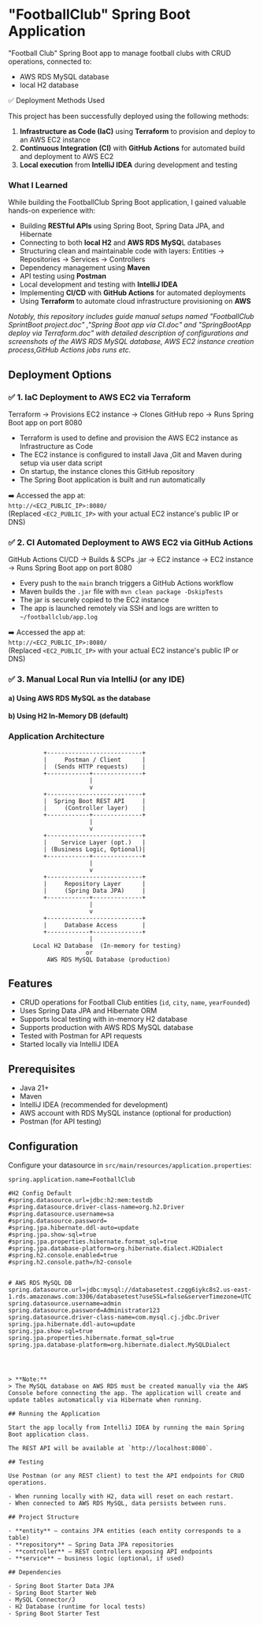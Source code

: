 # "FootballClub" Spring Boot Application

"Football Club" Spring Boot app to manage football clubs with CRUD operations, connected to:
* AWS RDS MySQL database
* local H2 database
  
✅ Deployment Methods Used 

This project has been successfully deployed using the following methods:

1. **Infrastructure as Code (IaC)** using **Terraform** to provision and deploy to an AWS EC2 instance
2. **Continuous Integration (CI)** with **GitHub Actions** for automated build and deployment to AWS EC2
3. **Local execution** from **IntelliJ IDEA** during development and testing


### What I Learned

While building the FootballClub Spring Boot application, I gained valuable hands-on experience with:

* Building **RESTful APIs** using Spring Boot, Spring Data JPA, and Hibernate
* Connecting to both **local H2** and **AWS RDS MySQ**L databases
* Structuring clean and maintainable code with layers: Entities → Repositories → Services → Controllers
* Dependency management using **Maven**
* API testing using **Postman**
* Local development and testing with **IntelliJ IDEA**
* Implementing **CI/CD** with **GitHub Actions** for automated deployments
* Using **Terraform** to automate cloud infrastructure provisioning on **AWS**


_Notably, this repository includes guide manual setups named "FootballClub SprintBoot project.doc" ,"Spring Boot app via CI.doc" and "SpringBootApp deploy via Terraform.doc" with detailed description of configurations and screenshots of the AWS RDS MySQL database, AWS EC2 instance creation process,GitHub Actions jobs runs etc._

## Deployment Options

### ✅ 1. **IaC Deployment to AWS EC2 via Terraform**
Terraform → Provisions EC2 instance → Clones GitHub repo → Runs Spring Boot app on port 8080

- Terraform is used to define and provision the AWS EC2 instance as Infrastructure as Code
- The EC2 instance is configured to install Java ,Git and Maven during setup via user data script
- On startup, the instance clones this GitHub repository
- The Spring Boot application is built and run automatically

➡️ Accessed the app at:  
`http://<EC2_PUBLIC_IP>:8080/`  
(Replaced `<EC2_PUBLIC_IP>` with your actual EC2 instance's public IP or DNS)



### ✅ 2. **CI Automated Deployment to AWS EC2 via GitHub Actions**
GitHub Actions CI/CD → Builds & SCPs .jar → EC2 instance → EC2 instance → Runs Spring Boot app on port 8080

- Every push to the `main` branch triggers a GitHub Actions workflow
- Maven builds the `.jar` file with `mvn clean package -DskipTests`
- The jar is securely copied to the EC2 instance
- The app is launched remotely via SSH and logs are written to `~/footballclub/app.log`

➡️ Accessed the app at:  
`http://<EC2_PUBLIC_IP>:8080/`  
(Replaced `<EC2_PUBLIC_IP>` with your actual EC2 instance's public IP or DNS)

### ✅ 3. **Manual Local Run via IntelliJ (or any IDE)**
#### a) Using AWS RDS MySQL as the database
#### b) Using H2 In-Memory DB (default)




### Application Architecture
              +---------------------------+
              |     Postman / Client      |
              |  (Sends HTTP requests)    |
              +------------+--------------+
                           |
                           v
              +---------------------------+
              |  Spring Boot REST API     |
              |     (Controller layer)    |
              +------------+--------------+
                           |
                           v
              +---------------------------+
              |    Service Layer (opt.)   |
              | (Business Logic, Optional)|
              +------------+--------------+
                           |
                           v
              +---------------------------+
              |     Repository Layer      |
              |     (Spring Data JPA)     |
              +------------+--------------+
                           |
                           v
              +---------------------------+
              |     Database Access       |
              +------------+--------------+
                           |
           Local H2 Database  (In-memory for testing)
                          or
               AWS RDS MySQL Database (production)

## Features

- CRUD operations for Football Club entities (`id`, `city`, `name`, `yearFounded`)  
- Uses Spring Data JPA and Hibernate ORM  
- Supports local testing with in-memory H2 database  
- Supports production with AWS RDS MySQL database  
- Tested with Postman for API requests  
- Started locally via IntelliJ IDEA  

## Prerequisites

- Java 21+  
- Maven  
- IntelliJ IDEA (recommended for development)  
- AWS account with RDS MySQL instance (optional for production)  
- Postman (for API testing)  

## Configuration

Configure your datasource in `src/main/resources/application.properties`:

```properties
spring.application.name=FootballClub

#H2 Config Default
#spring.datasource.url=jdbc:h2:mem:testdb
#spring.datasource.driver-class-name=org.h2.Driver
#spring.datasource.username=sa
#spring.datasource.password=
#spring.jpa.hibernate.ddl-auto=update
#spring.jpa.show-sql=true
#spring.jpa.properties.hibernate.format_sql=true
#spring.jpa.database-platform=org.hibernate.dialect.H2Dialect
#spring.h2.console.enabled=true
#spring.h2.console.path=/h2-console


# AWS RDS MySQL DB
spring.datasource.url=jdbc:mysql://databasetest.czqg6iykc8s2.us-east-1.rds.amazonaws.com:3306/databasetest?useSSL=false&serverTimezone=UTC
spring.datasource.username=admin
spring.datasource.password=Administrator123
spring.datasource.driver-class-name=com.mysql.cj.jdbc.Driver
spring.jpa.hibernate.ddl-auto=update
spring.jpa.show-sql=true
spring.jpa.properties.hibernate.format_sql=true
spring.jpa.database-platform=org.hibernate.dialect.MySQLDialect




> **Note:**  
> The MySQL database on AWS RDS must be created manually via the AWS Console before connecting the app. The application will create and update tables automatically via Hibernate when running.

## Running the Application

Start the app locally from IntelliJ IDEA by running the main Spring Boot application class.

The REST API will be available at `http://localhost:8080`.

## Testing

Use Postman (or any REST client) to test the API endpoints for CRUD operations.

- When running locally with H2, data will reset on each restart.  
- When connected to AWS RDS MySQL, data persists between runs.  

## Project Structure

- **entity** — contains JPA entities (each entity corresponds to a table)  
- **repository** — Spring Data JPA repositories  
- **controller** — REST controllers exposing API endpoints  
- **service** — business logic (optional, if used)  

## Dependencies

- Spring Boot Starter Data JPA  
- Spring Boot Starter Web  
- MySQL Connector/J  
- H2 Database (runtime for local tests)  
- Spring Boot Starter Test  

